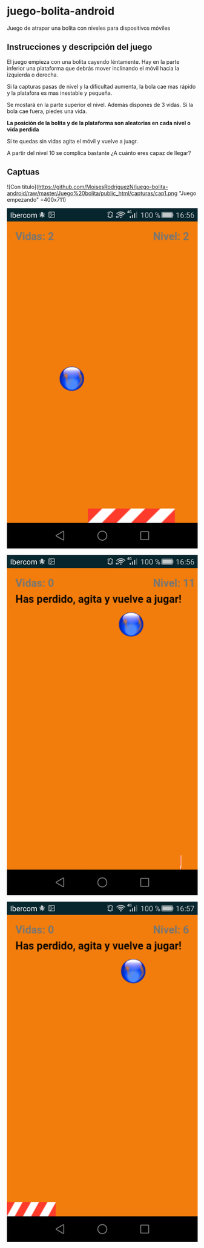 # juego-bolita-android
Juego de atrapar una bolita con niveles para dispositivos móviles 

## Instrucciones y descripción del juego
El juego empieza con una bolita cayendo léntamente. Hay en la parte inferior una plataforma que debrás mover
inclinando el móvil hacia la izquierda o derecha. 

Si la capturas pasas de nivel y la dificultad aumenta, la bola cae mas rápido y la platafora es mas inestable y pequeña.

Se mostará en la parte superior el nivel. Además dispones de 3 vidas. Si la bola cae fuera, piedes una vida. 

**La posición de la bolita y de la plataforma son aleatorias en cada nivel o vida perdida**

Si te quedas sin vidas agita el móvil y vuelve a juagr. 

A partir del nivel 10 se complica bastante ¿A cuánto eres capaz de llegar?

## Captuas

![Con titulo](https://github.com/MoisesRodriguezN/juego-bolita-android/raw/master/Juego%20bolita/public_html/capturas/cap1.png "Juego empezando" =400x711)

![Con titulo](https://github.com/MoisesRodriguezN/juego-bolita-android/raw/master/Juego%20bolita/public_html/capturas/cap2.png "Nivel 2 con una vida menos")

![Con titulo](https://github.com/MoisesRodriguezN/juego-bolita-android/raw/master/Juego%20bolita/public_html/capturas/cap3.png "Juego perdido nivel 11")

![Con titulo](https://github.com/MoisesRodriguezN/juego-bolita-android/raw/master/Juego%20bolita/public_html/capturas/cap4.png "Juego perdido nivel 6")
